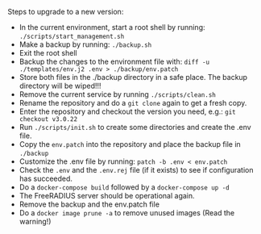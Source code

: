 Steps to upgrade to a new version:
- In the current environment, start a root shell by running: `./scripts/start_management.sh`
- Make a backup by running: `./backup.sh`
- Exit the root shell
- Backup the changes to the environment file with: `diff -u ./templates/env.j2 .env > ./backup/env.patch`
- Store both files in the ./backup directory in a safe place. The backup directory will be wiped!!!
- Remove the current service by running `./scripts/clean.sh`
- Rename the repository and do a `git clone` again to get a fresh copy.
- Enter the repository and checkout the version you need, e.g.: `git checkout v3.0.22`
- Run `./scripts/init.sh` to create some directories and create the .env file.
- Copy the `env.patch` into the repository and place the backup file in `./backup`
- Customize the .env file by running: `patch -b .env < env.patch`
- Check the `.env` and the `.env.rej` file (if it exists) to see if configuration has succeeded.
- Do a `docker-compose build` followed by a `docker-compose up -d`
- The FreeRADIUS server should be operational again.
- Remove the backup and the env.patch file
- Do a `docker image prune -a` to remove unused images (Read the warning!)
